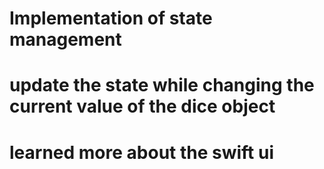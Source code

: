 # Implementation of state management
# update the state while changing the current value of the dice object
# learned more about the swift ui